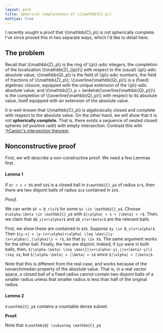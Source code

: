```yaml
---
layout: post
title: Spherical completeness of \(\mathbb{C}_p\)
mathjax: true
---
```


I recently sought a proof that \\(\mathbb{C}_p\\) is not spherically complete. I've since proved this in two separate ways, which I'd like to detail here.

## The problem

Recall that \\(\mathbb{Z}\_p\\) is the ring of \\(p\\)-adic integers, the completion of the localization \\(\mathbb{Z}\_{(p)}\\) with respect to the (usual) \\(p\\)-adic absolute value; \\(\mathbb{Q}\_p\\) is the field of \\(p\\)-adic numbers, the field of fractions of \\(\mathbb{Z}\_p\\); \\(\overline{\mathbb{Q}\_p}\\) is a (fixed) algebraic closure, equipped with the unique extension of the \\(p\\)-adic absolute value; and \\(\mathbb{C}\_p = \widehat{\overline{\mathbb{Q}\_p}}\\) is the completion of \\(\overline{\mathbb{Q}\_p}\\) with respect to its absolute value, itself equipped with an extension of the absolute value.

It is well-known that \\(\mathbb{C}\_p\\) is algebraically closed and complete with respect to the absolute value. On the other hand, we will show that it is not **spherically complete**. That is, there exists a sequence of nested closed spheres (of positive radii) with empty intersection. Contrast this with [&#x21B7;Cantor's intersection theorem](https://en.wikipedia.org/wiki/Cantor%27s_intersection_theorem).

## Nonconstructive proof

First, we will describe a non-constructive proof. We need a few Lemmas first.

#### Lemma 1

If `$r > s > 0$` and `$X$` is a closed ball in `$\mathbb{C}_p$` of radius `$r$`, then there are two disjoint balls of radius `$s$` contained in `$X$`.

_Proof._

We can write `$X = B_r(x)$` for some `$x \in \mathbb{C}_p$`. Choose `$\alpha,\beta \in \mathbb{C}_p$` with `$|\alpha| < s < |\beta| < r$`. Then, we claim that `$B_s(x+\alpha)$` and `$B_s(x+\beta)$` are the relevant balls.

First, we show these are contained in `$X$`. Suppose `$y \in B_s(x+\alpha)$`. Then `$|y-x| = |y-(x+\alpha)+\alpha| \leq \max\{|y-(x+\alpha)|,|\alpha|\} < r$`, so that `$y \in X$`. The same argument works for the other ball. Finally, the two are disjoint. Indeed, if `$y$` were in both balls, then, `$|\alpha-\beta| \leq \max\{|(x+\alpha)-y|,|(x+\beta)-y|\} \leq s$`, but `$|\alpha-\beta| = |\beta| > s$` since `$|\alpha| < |\beta|$`.

Note that this is different from the real case, and works because of the nonarchimedan property of the absolute value. That is, in a real vector space, a closed ball of a fixed radius cannot contain two disjoint balls of a smaller radius unless that smaller radius is less than half of the original radius.

#### Lemma 2

`$\mathbb{C}_p$` contains a countable dense subset.

**Proof.**

Note that `$\mathbb{Q} \subseteq \mathbb{C}_p$`